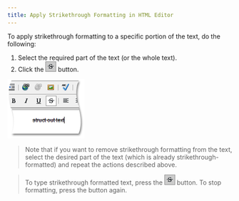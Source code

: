 ```yaml
---
title: Apply Strikethrough Formatting in HTML Editor
---
```

To apply strikethrough formatting to a specific portion of the text, do the following:
1. Select the required part of the text (or the whole text).
2. Click the ![ASPxHtmlEditor-Buttons-Strikethrough](../../../images/Img7404.png) button.

![ASPxHtmlEditor-WorkingWithText-StrikethroughSample](../../../images/Img7413.png)

> Note that if you want to remove strikethrough formatting from the text, select the desired part of the text (which is already strikethrough-formatted) and repeat the actions described above.

> To type strikethrough formatted text, press the ![ASPxHtmlEditor-Buttons-Strikethrough](../../../images/Img7404.png) button. To stop formatting, press the button again.